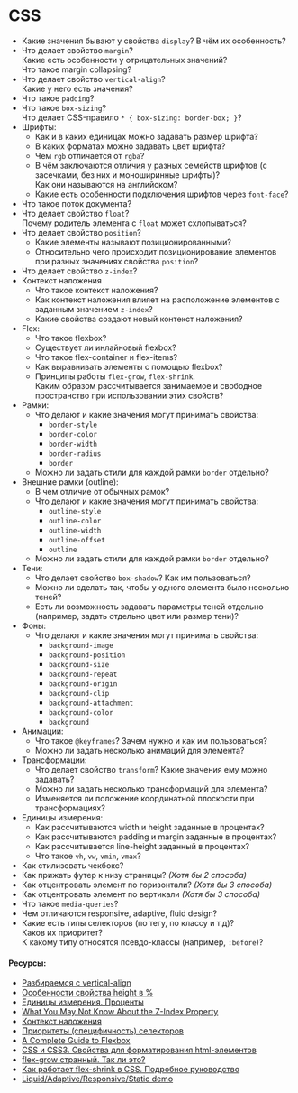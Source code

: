 # CSS

* Какие значения бывают у свойства `display`? В чём их особенность?
* Что делает свойство `margin`?  
  Какие есть особенности у отрицательных значений?  
  Что такое margin collapsing?
* Что делает свойство `vertical-align`?  
  Какие у него есть значения?
* Что такое `padding`?
* Что такое `box-sizing`?  
  Что делает CSS-правило `* { box-sizing: border-box; }`?
* Шрифты:
  * Как и в каких единицах можно задавать размер шрифта?
  * В каких форматах можно задавать цвет шрифта?
  * Чем `rgb` отличается от `rgba`?
  * В чём заключаются отличия у разных семейств шрифтов (с засечками, без них и моноширинные шрифты)?  
    Как они называются на английском?
  * Какие есть особенности подключения шрифтов через `font-face`?
* Что такое поток документа?
* Что делает свойство `float`?  
  Почему родитель элемента с `float` может схлопываться?
* Что делает свойство `position`?
  * Какие элементы называют позиционированными?
  * Относительно чего происходит позиционирование элементов при разных значениях свойства `position`?
* Что делает свойство `z-index`?
* Контекст наложения
  * Что такое контекст наложения?
  * Как контекст наложения влияет на расположение элементов с заданным значением `z-index`?
  * Какие свойства создают новый контекст наложения?
* Flex:
  * Что такое flexbox?
  * Существует ли инлайновый flexbox?
  * Что такое flex-container и flex-items?
  * Как выравнивать элементы с помощью flexbox?
  * Принципы работы `flex-grow`, `flex-shrink`.  
    Каким образом рассчитывается занимаемое и свободное пространство при использовании этих свойств?
* Рамки:
  * Что делают и какие значения могут принимать свойства:
    * `border-style`
    * `border-color`
    * `border-width`
    * `border-radius`
    * `border`
  * Можно ли задать стили для каждой рамки `border` отдельно?
* Внешние рамки (outline):
  * В чем отличие от обычных рамок?
  * Что делают и какие значения могут принимать свойства:
    * `outline-style`
    * `outline-color`
    * `outline-width`
    * `outline-offset`
    * `outline`
  * Можно ли задать стили для каждой рамки `border` отдельно?
* Тени:
  * Что делает свойство `box-shadow`? Как им пользоваться?
  * Можно ли сделать так, чтобы у одного элемента было несколько теней?
  * Есть ли возможность задавать параметры теней отдельно (например, задать отдельно цвет или размер тени)?
* Фоны:
  * Что делают и какие значения могут принимать свойства:
    * `background-image`
    * `background-position`
    * `background-size`
    * `background-repeat`
    * `background-origin`
    * `background-clip`
    * `background-attachment`
    * `background-color`
    * `background`
* Анимации:
  * Что такое `@keyframes`? Зачем нужно и как им пользоваться?
  * Можно ли задать несколько анимаций для элемента?
* Трансформации:
  * Что делает свойство `transform`? Какие значения ему можно задавать?
  * Можно ли задать несколько трансформаций для элемента?
  * Изменяется ли положение координатной плоскости при трансформациях?
* Единицы измерения:
  * Как рассчитываются width и height заданные в процентах?
  * Как рассчитываются padding и margin заданные в процентах?
  * Как рассчитывается line-height заданный в процентах?
  * Что такое `vh`, `vw`, `vmin`, `vmax`?
* Как стилизовать чекбокс?
* Как прижать футер к низу страницы? _(Хотя бы 2 способа)_
* Как отцентровать элемент по горизонтали? _(Хотя бы 3 способа)_
* Как отцентровать элемент по вертикали _(Хотя бы 3 способа)_
* Что такое `media-queries`?
* Чем отличаются responsive, adaptive, fluid design?
* Какие есть типы селекторов (по тегу, по классу и т.д)?  
  Каков их приоритет?  
  К какому типу относятся псевдо-классы (например, `:before`)?


#### Ресурсы:

* [Разбираемся с vertical-align](https://web-standards.ru/articles/vertical-align/)
* [Особенности свойства height в %](https://learn.javascript.ru/height-percent/)
* [Единицы измерения. Проценты](https://learn.javascript.ru/css-units#protsenty/)
* [What You May Not Know About the Z-Index Property](https://webdesign.tutsplus.com/articles/what-you-may-not-know-about-the-z-index-property--webdesign-16892)
* [Контекст наложения](https://developer.mozilla.org/ru/docs/Web/CSS/CSS_Positioning/Understanding_z_index/The_stacking_context)
* [Приоритеты (специфичность) селекторов](https://habr.com/ru/post/137588/)
* [A Complete Guide to Flexbox](https://css-tricks.com/snippets/css/a-guide-to-flexbox/)
* [CSS и CSS3. Свойства для форматирования html-элементов](https://html5book.ru/css-css3/)
* [flex-grow странный. Так ли это?](https://css-live.ru/articles/flex-grow-strannyj-tak-li-eto.html)
* [Как работает flex-shrink в CSS. Подробное руководство](https://medium.com/@stasonmars/%D0%BA%D0%B0%D0%BA-%D1%80%D0%B0%D0%B1%D0%BE%D1%82%D0%B0%D0%B5%D1%82-flex-shrink-%D0%B2-css-%D0%BF%D0%BE%D0%B4%D1%80%D0%BE%D0%B1%D0%BD%D0%BE%D0%B5-%D1%80%D1%83%D0%BA%D0%BE%D0%B2%D0%BE%D0%B4%D1%81%D1%82%D0%B2%D0%BE-c41e40767194)
* [Liquid/Adaptive/Responsive/Static demo](http://www.liquidapsive.com/)
